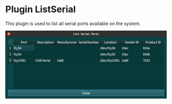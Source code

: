 # Plugin ListSerial

This plugin is used to list all serial ports available on the system.

![ListSerial](./doc/example.png)
